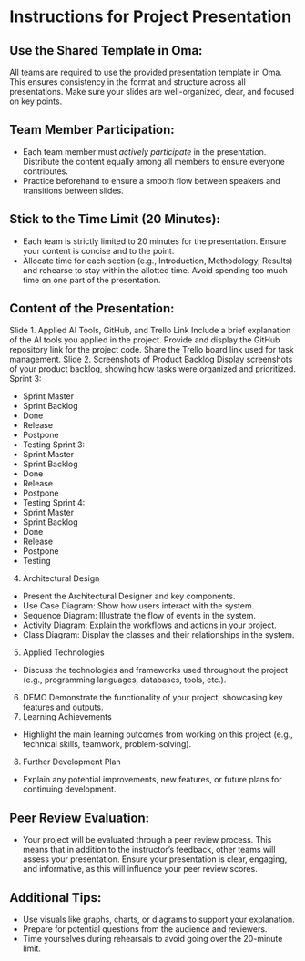 # Instructions for Project Presentation

## Use the Shared Template in Oma:

All teams are required to use the provided presentation template in Oma. This ensures consistency in the format and structure across all presentations.
Make sure your slides are well-organized, clear, and focused on key points.

## Team Member Participation:

- Each team member must *actively participate* in the presentation. Distribute the content equally among all members to ensure everyone contributes.
- Practice beforehand to ensure a smooth flow between speakers and transitions between slides.

## Stick to the Time Limit (**20 Minutes**):

- Each team is strictly limited to 20 minutes for the presentation. Ensure your content is concise and to the point.
- Allocate time for each section (e.g., Introduction, Methodology, Results) and rehearse to stay within the allotted time. Avoid spending too much time on one part of the presentation.

## Content of the Presentation:

Slide 1. Applied AI Tools, GitHub, and Trello Link
Include a brief explanation of the AI tools you applied in the project.
Provide and display the GitHub repository link for the project code.
Share the Trello board link used for task management.
Slide 2. Screenshots of Product Backlog
Display screenshots of your product backlog, showing how tasks were organized and prioritized.
Sprint 3:
- Sprint Master
- Sprint Backlog
- Done
- Release
- Postpone
- Testing
Sprint 3:
- Sprint Master
- Sprint Backlog
- Done
- Release
- Postpone
- Testing
Sprint 4:
- Sprint Master
- Sprint Backlog
- Done
- Release
- Postpone
- Testing
4. Architectural Design
- Present the Architectural Designer and key components.
- Use Case Diagram: Show how users interact with the system.
- Sequence Diagram: Illustrate the flow of events in the system.
- Activity Diagram: Explain the workflows and actions in your project.
- Class Diagram: Display the classes and their relationships in the system.
5. Applied Technologies
- Discuss the technologies and frameworks used throughout the project (e.g., programming languages, databases, tools, etc.).
6. DEMO
Demonstrate the functionality of your project, showcasing key features and outputs.
7. Learning Achievements
- Highlight the main learning outcomes from working on this project (e.g., technical skills, teamwork, problem-solving).
8. Further Development Plan
- Explain any potential improvements, new features, or future plans for continuing development.

## Peer Review Evaluation:

- Your project will be evaluated through a peer review process. This means that in addition to the instructor’s feedback, other teams will assess your presentation.
Ensure your presentation is clear, engaging, and informative, as this will influence your peer review scores.

## Additional Tips:

- Use visuals like graphs, charts, or diagrams to support your explanation.
- Prepare for potential questions from the audience and reviewers.
- Time yourselves during rehearsals to avoid going over the 20-minute limit.
